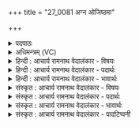 +++
title = "27_0081 अग्न ओजिष्ठमा"

+++
<details><summary>पदपाठः</summary>

अ꣡ग्ने꣢꣯। ओ꣡जि꣢꣯ष्ठम्। आ। भ꣣र। द्युम्न꣢म्। अ꣣स्म꣡भ्य꣢म्। अ꣣ध्रिगो। अध्रि। गो। प्र꣢। नः꣣। राये꣢। प꣡नी꣢꣯यसे। र꣡त्सि꣢꣯। वा꣡जा꣢꣯य। प꣡न्था꣢꣯म्। ८१।
</details>

<details><summary>अधिमन्त्रम् (VC)</summary>

- अग्निः
- गय आत्रेय
- अनुष्टुप्
- गान्धारः
- आग्नेयं काण्डम्
</details>

<details><summary>हिन्दी : आचार्य रामनाथ वेदालंकार - विषयः</summary>

प्रथम मन्त्र में अग्नि नाम से परमेश्वर, राजा और आचार्य से प्रार्थना की गयी है।
</details>

<details><summary>हिन्दी : आचार्य रामनाथ वेदालंकार - पदार्थः</summary>

पदार्थान्वयभाषाः -  हे (अध्रिगो) बेरोक गतिवाले और अप्रविरुद्ध तेजवाले (अग्ने) अग्रनेता परमात्मन् राजन् और आचार्य ! आप (अस्मभ्यम्) हमारे लिए (ओजिष्ठम्) अतिशय ओजयुक्त, अतिप्रबल (द्युम्नम्) यश, तेज और अन्न (आ भर) प्रदान कीजिए। (नः) हमारे लिए (पनीयसे) अतिशय प्रशंसा के योग्य (राये) ऐहिक एवं पारमार्थिक धन की प्राप्ति के लिए और (वाजाय) शारीरिक एवं आध्यात्मिक बल की प्राप्ति के लिए (पन्थाम्) मार्ग को (प्र रत्सि) तैयार कीजिए ॥१॥ इस मन्त्र में अर्थश्लेष अलङ्कार है ॥१॥
</details>

<details><summary>हिन्दी : आचार्य रामनाथ वेदालंकार - भावार्थः</summary>

भावार्थभाषाः -  परमात्मा, राजा और विद्वान् आचार्य हमें उस सन्मार्ग का उपदेश करें, जिस पर चलते हुए हम प्रबल जगद्व्यापिनी कीर्ति को, अनतिक्रमणीय श्लाघ्य दीप्ति को, सकल भोज्य पदार्थों को, सोना-चाँदी-हीरे-मोती-मणि-गाय-पुत्र-पौत्र-रथ-महल-शस्त्रास्त्र-विद्या-धर्म-आरोग्य-चक्रवर्तीराज्य-मोक्ष आदि रूपवाले अनेक प्रकार के धन को और शारीरिक तथा आत्मिक बल को अपने पुरुषार्थ से व उनके अनुग्रह से प्राप्त कर लें ॥१॥
</details>

<details><summary>संस्कृत : आचार्य रामनाथ वेदालंकार - विषयः</summary>

अथाग्निनाम्ना परमेश्वरो नृपतिराचार्यश्च प्रार्थ्यते।
</details>

<details><summary>संस्कृत : आचार्य रामनाथ वेदालंकार - पदार्थः</summary>

पदार्थान्वयभाषाः -  हे (अध्रिगो) अप्रतिहतगमन, अप्रतिहततेजस्क वा। अध्रि अधृतम् अनवरुद्धं यथा स्यात्तथा गच्छतीति अध्रिगुः। अध्रिगो अधृतगमन इति निरुक्तम्। ५।१०। यद्वा, अध्रयः अधृता गावः तेजः—किरणा यस्य सः। तत्संबुद्धौ अध्रिगो इति। (अग्ने) अग्रनेतः परमात्मन् राजन् आचार्य वा ! त्वम् (अस्मभ्यम्) अस्माकं कृते (ओजिष्ठम्) अतिशयेन ओजोयुक्तम्, अतिप्रबलम् (द्युम्नम्२) यशस्तेजोऽन्नं वा। द्युम्नं द्योततेः, यशो वाऽन्नं वा। निरु० ५।५। (आभर) आहर। (नः) अस्मभ्यम् (पनीयसे) अतिशयस्तुत्या। पण व्यवहारे स्तुतौ च। अतिशायने ईयसुन् प्रत्ययः। (राये) ऐहिकपारमार्थिकधनाय, (वाजाय) शारीरिकाध्यात्मिकबलाय च (पन्थाम्) पन्थानम् मार्गम् (प्र रत्सि३) प्र रद, प्रकृष्टतया विलिख, सज्जीकुरु। रद विलेखने, भ्वादिः। लोटि बहुलं छन्दसि अ० २।४।७३ इति शपो लुक्। सेर्हिकारादेशाभावश्छान्दसः।४ ॥१॥ अत्र श्लेषालङ्कारः ॥१॥
</details>

<details><summary>संस्कृत : आचार्य रामनाथ वेदालंकार - भावार्थः</summary>

भावार्थभाषाः -  परमात्मवन्नृपतिर्विद्वानाचार्यश्च तं सन्मार्गमस्मानुपदिशेद् यमनुसरन्तो वयं प्रबलां जगद्व्यापिनीं कीर्तिम्, अनतिक्रमणीयां श्लाघ्यां दीप्तिं, सकलान् भोज्यपदार्थान्, सुवर्णरजतहीरकमुक्ता- मणि-धेनु-पुत्र-पौत्र-रथ-प्रासाद-शस्त्रास्त्र-विद्याधर्मारोग्यचक्रवर्तिराज्य- मोक्षादिस्वरूपं विविधं धनं, दैहिकमात्मिकं च बलं स्वपुरुषार्थेन तदनुग्रहेण च प्राप्नुयाम ॥१॥
</details>

<details><summary>संस्कृत : आचार्य रामनाथ वेदालंकार - पादटिप्पनी</summary>

टिप्पणी:   १. ऋ० ५।१०।१ प्र नो राया परीणसा इति तृतीयः पादः। २. यशो धनं वा—इति ऋ० ५।१०।१ भाष्ये द०। ३. रत्सि। लडयं लोडर्थे द्रष्टव्यः। राहि। प्रकर्षेण देहीत्यर्थः—इति वि०। प्रकर्षेण विलिख, रदिर्विलेखनकर्मा। कुरु इत्यर्थः—इति भ०। ४. ऋग्भाष्ये दयानन्दर्षिणा मन्त्रोऽयं विद्वत्पक्षे व्याख्यातः।
</details>